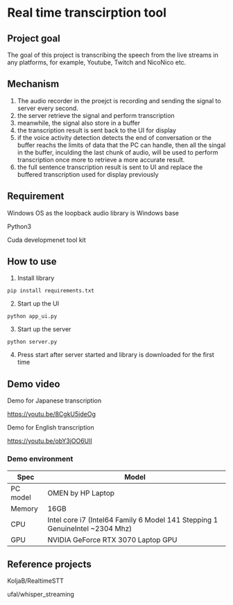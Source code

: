 # Real time transcirption tool

## Project goal

The goal of this project is transcribing the speech from the live streams in any platforms, for example, Youtube, Twitch and NicoNico etc.

## Mechanism

1. The audio recorder in the proejct is recording and sending the signal to server every second.
2. the server retrieve the signal and perform transcription
3. meanwhile, the signal also store in a buffer
4. the transcription result is sent back to the UI for display
5. if the voice activity detection detects the end of conversation or the buffer reachs the limits of data that the PC can handle, then all the singal in the buffer, inculding the last chunk of audio, will be used to perform transcription once more to retrieve a more accurate result.
6. the full sentence transcription result is sent to UI and replace the buffered transcription used for display previously


## Requirement
Windows OS as the loopback audio library is Windows base

Python3

Cuda developmenet tool kit

## How to use
1. Install library
```
pip install requirements.txt
```

2. Start up the UI
```
python app_ui.py
```

3. Start up the server
```
python server.py
```

4. Press start after server started and library is downloaded for the first time

## Demo video

Demo for Japanese transcription

https://youtu.be/8CgkU5jdeOg

Demo for English transcription

https://youtu.be/obY3jOO6UlI

### Demo environment

Spec     | Model
---------|-------------
PC model | OMEN by HP Laptop
Memory   | 16GB
CPU      | Intel core i7 (Intel64 Family 6 Model 141 Stepping 1 GenuineIntel ~2304 Mhz)
GPU      | NVIDIA GeForce RTX 3070 Laptop GPU


## Reference projects

KoljaB/RealtimeSTT

ufal/whisper_streaming
